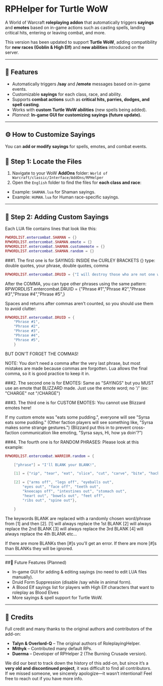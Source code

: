 # RPHelper for Turtle WoW

A World of Warcraft **roleplaying addon** that automatically triggers **sayings** and **emotes** based on in-game actions such as casting spells, landing critical hits, entering or leaving combat, and more.

This version has been updated to support **Turtle WoW**, adding compatibility for **new races (Goblin & High Elf)** and **new abilities** introduced on the server.

---

## 📜 Features
- Automatically triggers **/say** and **/emote** messages based on in-game events.
- Customizable **sayings** for each class, race, and ability.
- Supports **combat actions** such as **critical hits, parries, dodges, and spell casting**.
- Works with **custom Turtle WoW abilities** (new spells being added).
- *Planned:* **In-game GUI for customizing sayings (future update).**

---

## ⚙️ How to Customize Sayings
You can **add or modify sayings** for spells, emotes, and combat events.

## 📂 Step 1: Locate the Files
1. Navigate to your WoW **AddOns** folder:  `World of Warcraft/classic/Interface/AddOns/RPHelper `
2. Open the `English` folder to find the files for **each class and race**:
- Example: `SHAMAN.lua` for Shaman sayings.
- Example: `HUMAN.lua` for Human race-specific sayings.

---

## 📝 Step 2: Adding Custom Sayings
Each LUA file contains lines that look like this:

```lua
PWORDLIST.entercombat.SHAMAN = {}
RPWORDLIST.entercombat.SHAMAN.emote = {} 
RPWORDLIST.entercombat.SHAMAN.customemote = {}
RPWORDLIST.entercombat.SHAMAN.random = {}
```

###1. The first one is for SAYINGS:
INSIDE the CURLEY BRACKETS {}
type:
 double quotes, your phrase, double quotes, comma

```LUA
RPWORDLIST.entercombat.DRUID = {"I will destroy those who are not one with nature.",}
```

After the COMMA, you can type other phrases using the same pattern:
RPWORDLIST.entercombat.DRUID = {"Phrase #1","Phrase #2","Phrase #3","Phrase #4","Phrase #5",}

Spaces and returns after commas aren't counted, so you should use them to avoid clutter:
```lua
RPWORDLIST.entercombat.DRUID = {
	"Phrase #1",
	"Phrase #2",
	"Phrase #3",
	"Phrase #4",
	"Phrase #5",
	}
```

BUT DON'T FORGET THE COMMAS!

NOTE: You don't need a comma after the very last phrase, but most mistakes are made because commas are forgotten.
Lua allows the final comma, so it is good practice to keep it in.

###2. The second one is for EMOTES:
Same as "SAYINGS" but you MUST use an emote that BLIZZARD made.
Just use the emote word; no '/'  (ex: "CHARGE" not "/CHARGE")


###3. The third one is for CUSTOM EMOTES:
You cannot use Blizzard emotes here!

If my custom emote was "eats some pudding.", everyone will see "Syrsa eats some pudding."
(Other faction players will see something like, "Syrsa makes some strange gestures.")
(Blizzard put this in to prevent cross-faction communication like emoting, "Syrsa says, Hi, how ya doin'?")


###4. The fourth one is for RANDOM PHRASES:
Please look at this example:

```lua
RPWORDLIST.entercombat.WARRIOR.random = {

	["phrase"] = "I'll BLANK your BLANK!",

	[1] = {"rip", "tear", "eat", "slice", "cut", "carve", "bite", "hack", "cleave"},

	[2] = {"arms off", "legs off", "eyeballs out",
		"eyes out", "face off", "teeth out",
		"kneecaps off", "intestines out", "stomach out",
		"heart out", "bowels out", "feet off",
		"ribs out", "spine out"},

	}
```

The keywords BLANK are replaced with a randomly chosen word/phrase from [1] and then [2].
[1] will always replace the 1st BLANK
[2] will always replace the 2nd BLANK
[3] will always replace the 3rd BLANK
[4] will always replace the 4th BLANK
etc...

If there are more BLANKs then [#]s you'll get an error.
If there are more [#]s than BLANKs they will be ignored.
 
---

##🎨 Future Features (Planned)
 - In-game GUI for adding & editing sayings (no need to edit LUA files manually).
 - Druid Form Suppression (disable /say while in animal form).
 - A Blood Elf sayings list for players with High Elf characters that want to roleplay as Blood Elves
 - More sayings & spell support for Turtle WoW.

---

## 👑 Credits
Full credit and many thanks to the original authors and contributors of the add-on:

- **Talyn & Overlord-Q** – The original authors of RoleplayingHelper.
- **Mithyk** – Contributed many default RPs.
- **Duerma** – Developer of RPHelper 2 (The Burning Crusade version).

We did our best to track down the history of this add-on, but since it’s a **very old and discontinued project**, it was difficult to find all contributors.  
If we missed someone, we sincerely apologize—it wasn’t intentional! Feel free to reach out if you have more info.

